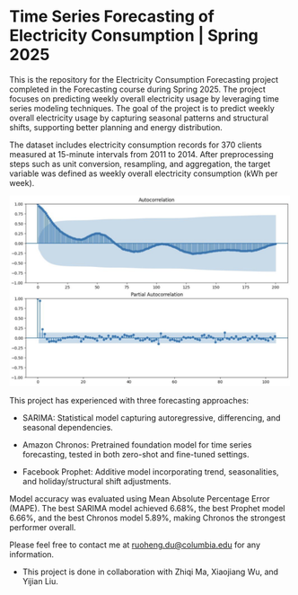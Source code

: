 # Time Series Forecasting of Electricity Consumption | Spring 2025
This is the repository for the Electricity Consumption Forecasting project completed in the Forecasting course during Spring 2025. The project focuses on predicting weekly overall electricity usage by leveraging time series modeling techniques. The goal of the project is to predict weekly overall electricity usage by capturing seasonal patterns and structural shifts, supporting better planning and energy distribution.

The dataset includes electricity consumption records for 370 clients measured at 15-minute intervals from 2011 to 2014. After preprocessing steps such as unit conversion, resampling, and aggregation, the target variable was defined as weekly overall electricity consumption (kWh per week).

<img width="500" alt="da" src="https://github.com/ruoheng-du/electricity-consumption-forecast/raw/main/assets/da.png">

This project has experienced with three forecasting approaches:

- SARIMA: Statistical model capturing autoregressive, differencing, and seasonal dependencies.

- Amazon Chronos: Pretrained foundation model for time series forecasting, tested in both zero-shot and fine-tuned settings.

- Facebook Prophet: Additive model incorporating trend, seasonalities, and holiday/structural shift adjustments.

Model accuracy was evaluated using Mean Absolute Percentage Error (MAPE). The best SARIMA model achieved 6.68%, the best Prophet model 6.66%, and the best Chronos model 5.89%, making Chronos the strongest performer overall.

Please feel free to contact me at ruoheng.du@columbia.edu for any information.

* This project is done in collaboration with Zhiqi Ma, Xiaojiang Wu, and Yijian Liu.
